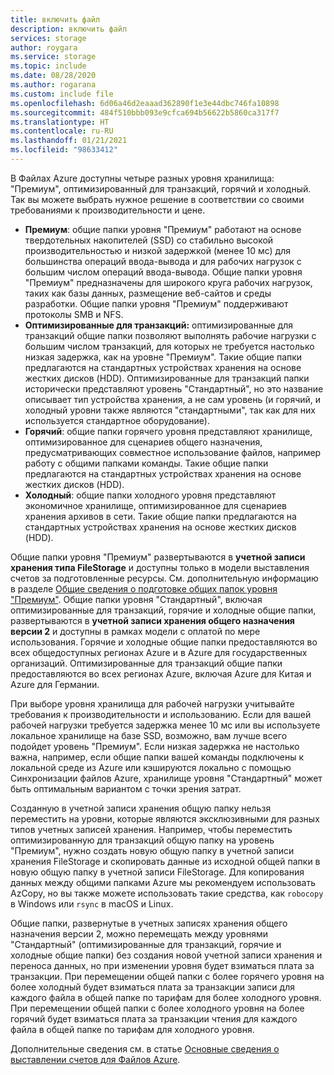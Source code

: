 ```yaml
---
title: включить файл
description: включить файл
services: storage
author: roygara
ms.service: storage
ms.topic: include
ms.date: 08/28/2020
ms.author: rogarana
ms.custom: include file
ms.openlocfilehash: 6d06a46d2eaaad362890f1e3e44dbc746fa10898
ms.sourcegitcommit: 484f510bbb093e9cfca694b56622b5860ca317f7
ms.translationtype: HT
ms.contentlocale: ru-RU
ms.lasthandoff: 01/21/2021
ms.locfileid: "98633412"
---
```

В Файлах Azure доступны четыре разных уровня хранилища: "Премиум", оптимизированный для транзакций, горячий и холодный. Так вы можете выбрать нужное решение в соответствии со своими требованиями к производительности и цене.

- **Премиум**: общие папки уровня "Премиум" работают на основе твердотельных накопителей (SSD) со стабильно высокой производительностью и низкой задержкой (менее 10 мс) для большинства операций ввода-вывода и для рабочих нагрузок с большим числом операций ввода-вывода. Общие папки уровня "Премиум" предназначены для широкого круга рабочих нагрузок, таких как базы данных, размещение веб-сайтов и среды разработки. Общие папки уровня "Премиум" поддерживают протоколы SMB и NFS.
- **Оптимизированные для транзакций:** оптимизированные для транзакций общие папки позволяют выполнять рабочие нагрузки с большим числом транзакций, для которых не требуется настолько низкая задержка, как на уровне "Премиум". Такие общие папки предлагаются на стандартных устройствах хранения на основе жестких дисков (HDD). Оптимизированные для транзакций папки исторически представляют уровень "Стандартный", но это название описывает тип устройства хранения, а не сам уровень (и горячий, и холодный уровни также являются "стандартными", так как для них используется стандартное оборудование).
- **Горячий**: общие папки горячего уровня представляют хранилище, оптимизированное для сценариев общего назначения, предусматривающих совместное использование файлов, например работу с общими папками команды. Такие общие папки предлагаются на стандартных устройствах хранения на основе жестких дисков (HDD).
- **Холодный**: общие папки холодного уровня представляют экономичное хранилище, оптимизированное для сценариев хранения архивов в сети. Такие общие папки предлагаются на стандартных устройствах хранения на основе жестких дисков (HDD).

Общие папки уровня "Премиум" развертываются в **учетной записи хранения типа FileStorage** и доступны только в модели выставления счетов за подготовленные ресурсы. См. дополнительную информацию в разделе [Общие сведения о подготовке общих папок уровня "Премиум"](../articles/storage/files/understanding-billing.md#provisioned-model). Общие папки уровня "Стандартный", включая оптимизированные для транзакций, горячие и холодные общие папки, развертываются в **учетной записи хранения общего назначения версии 2** и доступны в рамках модели с оплатой по мере использования. Горячие и холодные общие папки предоставляются во всех общедоступных регионах Azure и в Azure для государственных организаций. Оптимизированные для транзакций общие папки предоставляются во всех регионах Azure, включая Azure для Китая и Azure для Германии.

При выборе уровня хранилища для рабочей нагрузки учитывайте требования к производительности и использованию. Если для вашей рабочей нагрузки требуется задержка менее 10 мс или вы используете локальное хранилище на базе SSD, возможно, вам лучше всего подойдет уровень "Премиум". Если низкая задержка не настолько важна, например, если общие папки вашей команды подключены к локальной среде из Azure или кэшируются локально с помощью Синхронизации файлов Azure, хранилище уровня "Стандартный" может быть оптимальным вариантом с точки зрения затрат.

Созданную в учетной записи хранения общую папку нельзя переместить на уровни, которые являются эксклюзивными для разных типов учетных записей хранения. Например, чтобы переместить оптимизированную для транзакций общую папку на уровень "Премиум", нужно создать новую общую папку в учетной записи хранения FileStorage и скопировать данные из исходной общей папки в новую общую папку в учетной записи FileStorage. Для копирования данных между общими папками Azure мы рекомендуем использовать AzCopy, но вы также можете использовать такие средства, как `robocopy` в Windows или `rsync` в macOS и Linux. 

Общие папки, развернутые в учетных записях хранения общего назначения версии 2, можно перемещать между уровнями "Стандартный" (оптимизированные для транзакций, горячие и холодные общие папки) без создания новой учетной записи хранения и переноса данных, но при изменении уровня будет взиматься плата за транзакции. При перемещении общей папки с более горячего уровня на более холодный будет взиматься плата за транзакции записи для каждого файла в общей папке по тарифам для более холодного уровня. При перемещении общей папки с более холодного уровня на более горячий будет взиматься плата за транзакции чтения для каждого файла в общей папке по тарифам для холодного уровня.

Дополнительные сведения см. в статье [Основные сведения о выставлении счетов для Файлов Azure](../articles/storage/files/understanding-billing.md).